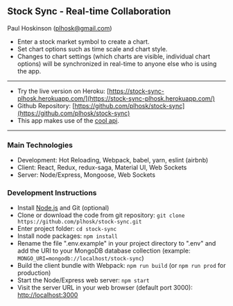 ## Stock Sync - Real-time Collaboration
Paul Hoskinson (plhosk@gmail.com)

- Enter a stock market symbol to create a chart.
- Set chart options such as time scale and chart style.
- Changes to chart settings (which charts are visible, individual chart options) will be synchronized in real-time to anyone else who is using the app.

---

- Try the live version on Heroku: [https://stock-sync-plhosk.herokuapp.com/](https://stock-sync-plhosk.herokuapp.com/)
- Github Repository: [https://github.com/plhosk/stock-sync](https://github.com/plhosk/stock-sync)
- This app makes use of the [cool api](https://cool.com/api).

---

### Main Technologies
- Development: Hot Reloading, Webpack, babel, yarn, eslint (airbnb)
- Client: React, Redux, redux-saga, Material UI, Web Sockets
- Server: Node/Express, Mongoose, Web Sockets

### Development Instructions
- Install [Node.js](https://nodejs.org/en/) and Git (optional)
- Clone or download the code from git repository: `git clone https://github.com/plhosk/stock-sync.git`
- Enter project folder: `cd stock-sync`
- Install node packages: `npm install`
- Rename the file ".env.example" in your project directory to ".env" and add the URI to your MongoDB database collection (example: `MONGO_URI=mongodb://localhost/stock-sync`)
- Build the client bundle with Webpack: `npm run build` (or `npm run prod` for production)
- Start the Node/Express web server: `npm start`
- Visit the server URL in your web browser (default port 3000): [http://localhost:3000](http://localhost:3000)

